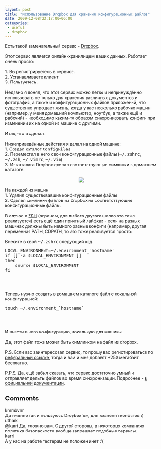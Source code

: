 ```yaml
---
layout: post
title: "Использование Dropbox для хранения конфигурационных файлов"
date: 2009-12-08T23:17:00+06:00
categories:
 - useful
 - dropbox
---
```


<div class='post'>
Есть такой замечательный сервис - <a href="https://www.getdropbox.com/">Dropbox</a>. <br />
<br />
Этот сервис является онлайн-хранилищем ваших данных. Работает очень просто:<br />
<br />
1. Вы регистрируетесь в сервисе.<br />
2. Устанавливаете клиент<br />
3. Пользуетесь.<br />
<br />
Недавно я понял, что этот сервис можно легко и непринуждённо использовать не только для хранения различных документов и фотографий, а также и конфигурационных файлов приложений, что существенно упрощает жизнь, когда у вас несколько рабочих машин (например, у меня домашний компьютер, ноутбук, а также ещё и рабочий) - необходимо каким-то образом синхронизовать конфиги при изменении их на одной из машине с другими.<br />
<br />
Итак, что я сделал.<br />
<br />
Нижеприведённые действия я делал на одной машине:<br />
1. Создал каталог <tt>ConfigFiles</tt><br />
2. Переместил в него свои конфигурационные файлы (<tt>~/.zshrc</tt>, <tt>~/.zsh</tt>, <tt>~/.vimrc</tt>, <tt>~/.vim</tt>)<br />
3. Из каталога Dropbox сделал соответствующие симлинки в домашнем каталоге.<br />
<br />
<div class="separator" style="clear: both; text-align: center;"><a href="http://1.bp.blogspot.com/_y8p0_dtMJ38/Sx6K22h5KKI/AAAAAAAAAuU/DRIi7hO5oFw/s1600-h/Screenshot-Dropbox+-+administrilo+de+dosieroj.png" imageanchor="1" style="margin-left: 1em; margin-right: 1em;"><img border="0" src="http://1.bp.blogspot.com/_y8p0_dtMJ38/Sx6K22h5KKI/AAAAAAAAAuU/DRIi7hO5oFw/s320/Screenshot-Dropbox+-+administrilo+de+dosieroj.png" /></a><br />
</div><br />
На каждой из машин<br />
1. Удалил существовавшие конфигурационные файлы<br />
2. Сделал симлинки файлов из Dropbox на соответствующие конфигурационные файлы.<br />
<br />
В случае с <a href="http://www.zsh.org/">ZSH</a> (впрочем, для любого другого шелла это тоже реализуется) есть ещё один приятный лайфхак - если на разных машинах должны быть немного разные конфиги (например, другая переменная PATH, CDPATH, то это тоже реализуется просто: <br />
<br />
Внесите в свой <tt>~/.zshrc</tt> следующий код.<br />
<pre class="brush:bash;">LOCAL_ENVIRONMENT=~/.environment_`hostname`
if [[ -a $LOCAL_ENVIRONMENT ]]
then
    source $LOCAL_ENVIRONMENT
fi

</pre><br />
Теперь нужно создать в домашнем каталоге файл с локальной конфигурацией:<br />
<pre class="brush:bash;">touch ~/.environment_`hostname`

</pre><br />
И внести в него конфигурацию, локальную для машины.<br />
<br />
Да, этот файл тоже может быть симлинком на файл из dropbox.<br />
<br />
P.S. Если вас заинтересовал сервис, то прошу вас регистироваться по <a href="https://www.dropbox.com/referrals/NTI4MDgzMjc5">реферальной ссылке</a>, тогда и вам и мне добавят +250 мегабайт бесплатно.<br />
<br />
P.P.S. Да, ещё забыл сказать, что сервис достаточно умный и отправляет дельты файлов во время синхронизации. Подробнее - <a href="https://www.dropbox.com/help/8">в официальной документации</a>.</div>
<h2>Comments</h2>
<div class='comments'>
<div class='comment'>
<div class='author'>kmmbvnr</div>
<div class='content'>
Да именно так и пользуюсь Dropbox&#39;ом, для хранения конфигов :)</div>
</div>
<div class='comment'>
<div class='author'>uthark</div>
<div class='content'>
@karri Да, сложно вам. С другой стороны, в некоторых компаниях политика безопасности вообще запрещает подобные сервисы.</div>
</div>
<div class='comment'>
<div class='author'>karri</div>
<div class='content'>
А у нас на работе тестерам не положен инет :&#39;(</div>
</div>
</div>
